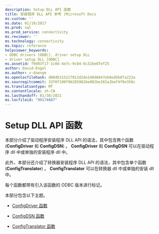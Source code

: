 ```yaml
---
description: Setup DLL API 函数
title: 安装程序 DLL API 参考 |Microsoft Docs
ms.custom: ''
ms.date: 01/19/2017
ms.prod: sql
ms.prod_service: connectivity
ms.reviewer: ''
ms.technology: connectivity
ms.topic: reference
helpviewer_keywords:
- ODBC drivers [ODBC], driver setup DLL
- driver setup DLL [ODBC]
ms.assetid: f9d03f17-1c0d-4e7c-9c04-8c316e07ef25
author: David-Engel
ms.author: v-daenge
ms.openlocfilehash: d80d6315227013d2de149d6847eb0ed5b8fa223a
ms.sourcegitcommit: 33f0f190f962059826e002be165a2bef4f9e350c
ms.translationtype: MT
ms.contentlocale: zh-CN
ms.lasthandoff: 01/30/2021
ms.locfileid: "99174607"
---
```

# <a name="setup-dll-api-reference"></a>Setup DLL API 函数
本部分介绍了驱动程序安装程序 DLL API 的语法，其中包含两个函数 (**ConfigDriver** 和 **ConfigDSN**) 。 **ConfigDriver** 和 **ConfigDSN** 可以在驱动程序 dll 中或单独的安装程序 dll 中。  
  
 此外，本部分还介绍了转换器安装程序 DLL API 的语法，其中包含单个函数 (**ConfigTranslator**) 。 **ConfigTranslator** 可以在转换器 dll 中或单独的安装 dll 中。  
  
 每个函数都带有引入该函数的 ODBC 版本进行标记。  
  
 本部分包含以下主题。  
  
-   [ConfigDriver 函数](../../../odbc/reference/syntax/configdriver-function.md)  
  
-   [ConfigDSN 函数](../../../odbc/reference/syntax/configdsn-function.md)  
  
-   [ConfigTranslator 函数](../../../odbc/reference/syntax/configtranslator-function.md)
